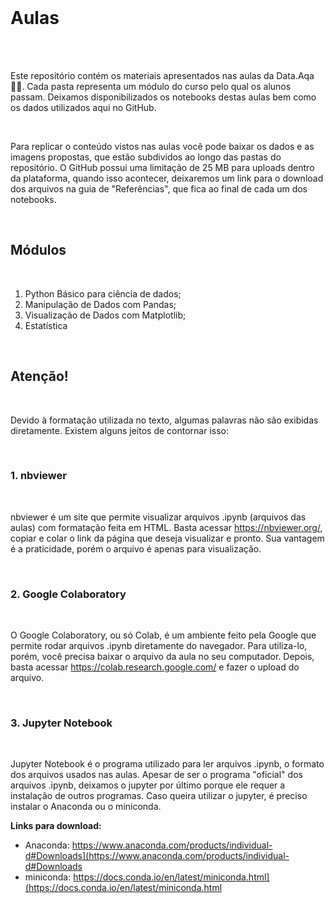 <br>

# Aulas

<br>

<br>

Este repositório contém os materiais apresentados nas aulas da Data.Aqa 👨‍💻. Cada pasta representa um módulo do curso pelo qual os alunos passam. Deixamos disponibilizados os notebooks destas aulas bem como os dados utilizados aqui no GitHub. 

<br>

Para replicar o conteúdo vistos nas aulas você pode baixar os dados e as imagens propostas, que estão subdividos ao longo das pastas do repositório. O GitHub possui uma limitação de 25 MB para uploads dentro da plataforma, quando isso acontecer, deixaremos um link para o download dos arquivos na guia de "Referências", que fica ao final de cada um dos notebooks. 

<br>

## Módulos

<br>

1. Python Básico para ciência de dados;
2. Manipulação de Dados com Pandas;
3. Visualização de Dados com Matplotlib;
4. Estatística

<br>

## Atenção!

<br>

Devido à formatação utilizada no texto, algumas palavras não são exibidas diretamente. Existem alguns jeitos de contornar isso:

<br>

### 1. nbviewer 
<br>

nbviewer é um site que permite visualizar arquivos .ipynb (arquivos das aulas) com formatação feita em HTML. Basta acessar https://nbviewer.org/, copiar e colar o link da página que deseja visualizar e pronto. 
Sua vantagem é a praticidade, porém o arquivo é apenas para visualização.

<br>

### 2. Google Colaboratory 

<br>

O Google Colaboratory, ou só Colab, é um ambiente feito pela Google que permite rodar arquivos .ipynb diretamente do navegador. Para utiliza-lo, porém, você precisa baixar o arquivo da aula no seu computador. Depois, basta acessar https://colab.research.google.com/ e fazer o upload do arquivo.

<br>

### 3. Jupyter Notebook 

<br>

Jupyter Notebook é o programa utilizado para ler arquivos .ipynb, o formato dos arquivos usados nas aulas. Apesar de ser o programa "oficial" dos arquivos .ipynb, deixamos o jupyter por último porque ele requer a instalação de outros programas. Caso queira utilizar o jupyter, é preciso instalar o Anaconda ou o miniconda.
<br>

**Links para download:**
- Anaconda: https://www.anaconda.com/products/individual-d#Downloads](https://www.anaconda.com/products/individual-d#Downloads
- miniconda: https://docs.conda.io/en/latest/miniconda.html](https://docs.conda.io/en/latest/miniconda.html
